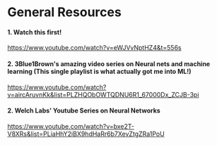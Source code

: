 # General Resources


#### 1. Watch this first! 

https://www.youtube.com/watch?v=eWJVvNptHZ4&t=556s

#### 2. 3Blue1Brown's amazing video series on Neural nets and machine learning (This single playlist is what actually got me into ML!)

https://www.youtube.com/watch?v=aircAruvnKk&list=PLZHQObOWTQDNU6R1_67000Dx_ZCJB-3pi

#### 2. Welch Labs' Youtube Series on Neural Networks

https://www.youtube.com/watch?v=bxe2T-V8XRs&list=PLiaHhY2iBX9hdHaRr6b7XevZtgZRa1PoU
